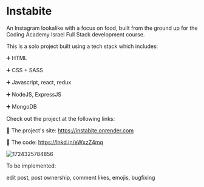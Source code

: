 # Instabite

An Instagram lookalike with a focus on food, built from the ground up for the Coding Academy Israel Full Stack development course.

This is a solo project built using a tech stack which includes:

➕ HTML

➕ CSS + SASS

➕ Javascript, react, redux

➕ NodeJS, ExpressJS

➕ MongoDB

Check out the project at the following links:

🔗 The project's site: https://instabite.onrender.com

🔗 The code: https://lnkd.in/eWxzZ4mq

![1724325784856](https://github.com/user-attachments/assets/bf6b91a5-03dc-4bbc-a353-fde22a3ae41a)

To be implemented:

edit post, post ownership, comment likes, emojis, bugfixing
